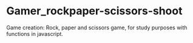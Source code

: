 # Gamer_rockpaper-scissors-shoot
Game creation: Rock, paper and scissors game, for study purposes with functions in javascript.
